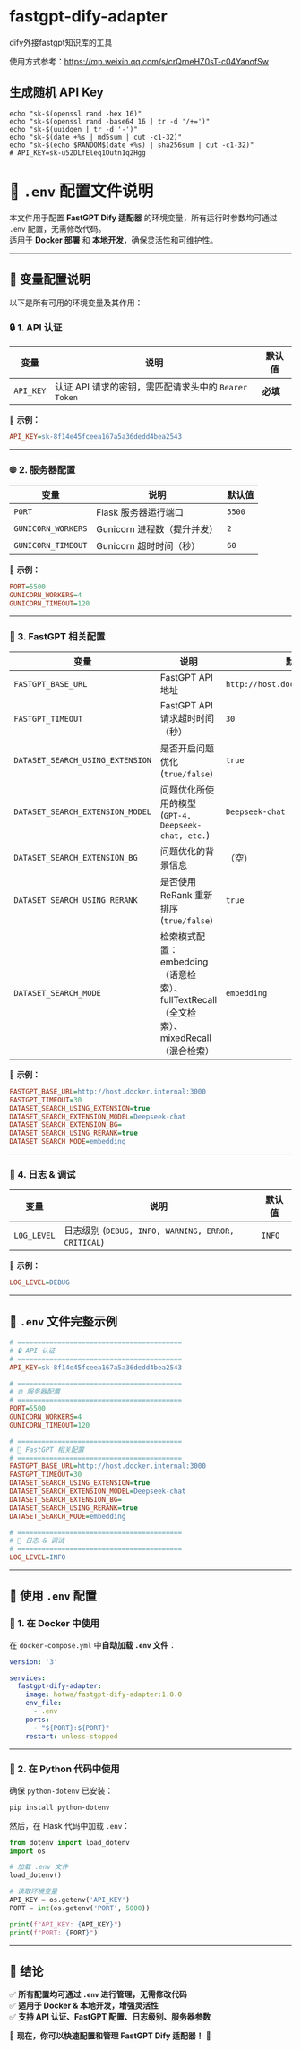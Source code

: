 # fastgpt-dify-adapter
dify外接fastgpt知识库的工具

使用方式参考：https://mp.weixin.qq.com/s/crQrneHZ0sT-c04YanofSw

## 生成随机 API Key

```shell
echo "sk-$(openssl rand -hex 16)"
echo "sk-$(openssl rand -base64 16 | tr -d '/+=')"
echo "sk-$(uuidgen | tr -d '-')"
echo "sk-$(date +%s | md5sum | cut -c1-32)"
echo "sk-$(echo $RANDOM$(date +%s) | sha256sum | cut -c1-32)"
# API_KEY=sk-u52DLfEleq1Outn1q2Hgg
```
# **📌 `.env` 配置文件说明**
本文件用于配置 **FastGPT Dify 适配器** 的环境变量，所有运行时参数均可通过 `.env` 配置，无需修改代码。  
适用于 **Docker 部署** 和 **本地开发**，确保灵活性和可维护性。

---

## **📖 变量配置说明**
以下是所有可用的环境变量及其作用：

### **🔒 1. API 认证**
| 变量 | 说明 | 默认值 |
|------|------|-------|
| `API_KEY` | 认证 API 请求的密钥，需匹配请求头中的 `Bearer Token` | **必填** |

📌 **示例：**
```ini
API_KEY=sk-8f14e45fceea167a5a36dedd4bea2543
```

---

### **🌐 2. 服务器配置**
| 变量 | 说明 | 默认值 |
|------|------|-------|
| `PORT` | Flask 服务器运行端口 | `5500` |
| `GUNICORN_WORKERS` | Gunicorn 进程数（提升并发） | `2` |
| `GUNICORN_TIMEOUT` | Gunicorn 超时时间（秒） | `60` |

📌 **示例：**
```ini
PORT=5500
GUNICORN_WORKERS=4
GUNICORN_TIMEOUT=120
```

---

### **🤖 3. FastGPT 相关配置**
| 变量 | 说明                                                            | 默认值 |
|------|---------------------------------------------------------------|----|
| `FASTGPT_BASE_URL` | FastGPT API 地址                                                | `http://host.docker.internal:3000` |
| `FASTGPT_TIMEOUT` | FastGPT API 请求超时时间（秒）                                         | `30` |
| `DATASET_SEARCH_USING_EXTENSION` | 是否开启问题优化 (`true/false`)                                       | `true` |
| `DATASET_SEARCH_EXTENSION_MODEL` | 问题优化所使用的模型 (`GPT-4, Deepseek-chat, etc.`)                     | `Deepseek-chat` |
| `DATASET_SEARCH_EXTENSION_BG` | 问题优化的背景信息                                                     | （空） |
| `DATASET_SEARCH_USING_RERANK` | 是否使用 ReRank 重新排序 (`true/false`)                               | `true` |
| `DATASET_SEARCH_MODE` | 检索模式配置：embedding（语意检索）、fullTextRecall（全文检索）、mixedRecall（混合检索） | `embedding` |

📌 **示例：**
```ini
FASTGPT_BASE_URL=http://host.docker.internal:3000
FASTGPT_TIMEOUT=30
DATASET_SEARCH_USING_EXTENSION=true
DATASET_SEARCH_EXTENSION_MODEL=Deepseek-chat
DATASET_SEARCH_EXTENSION_BG=
DATASET_SEARCH_USING_RERANK=true
DATASET_SEARCH_MODE=embedding
```

---

### **📜 4. 日志 & 调试**
| 变量 | 说明 | 默认值 |
|------|------|-------|
| `LOG_LEVEL` | 日志级别 (`DEBUG, INFO, WARNING, ERROR, CRITICAL`) | `INFO` |

📌 **示例：**
```ini
LOG_LEVEL=DEBUG
```

---

## **🚀 `.env` 文件完整示例**
```ini
# =========================================
# 🔒 API 认证
# =========================================
API_KEY=sk-8f14e45fceea167a5a36dedd4bea2543

# =========================================
# 🌐 服务器配置
# =========================================
PORT=5500
GUNICORN_WORKERS=4
GUNICORN_TIMEOUT=120

# =========================================
# 🤖 FastGPT 相关配置
# =========================================
FASTGPT_BASE_URL=http://host.docker.internal:3000
FASTGPT_TIMEOUT=30
DATASET_SEARCH_USING_EXTENSION=true
DATASET_SEARCH_EXTENSION_MODEL=Deepseek-chat
DATASET_SEARCH_EXTENSION_BG=
DATASET_SEARCH_USING_RERANK=true
DATASET_SEARCH_MODE=embedding

# =========================================
# 📜 日志 & 调试
# =========================================
LOG_LEVEL=INFO
```

---

## **🔧 使用 `.env` 配置**
### **🔹 1. 在 Docker 中使用**
在 `docker-compose.yml` 中**自动加载 `.env` 文件**：
```yaml
version: '3'

services:
  fastgpt-dify-adapter:
    image: hotwa/fastgpt-dify-adapter:1.0.0
    env_file:
      - .env
    ports:
      - "${PORT}:${PORT}"
    restart: unless-stopped
```

---

### **🔹 2. 在 Python 代码中使用**
确保 `python-dotenv` 已安装：
```bash
pip install python-dotenv
```

然后，在 Flask 代码中加载 `.env`：
```python
from dotenv import load_dotenv
import os

# 加载 .env 文件
load_dotenv()

# 读取环境变量
API_KEY = os.getenv('API_KEY')
PORT = int(os.getenv('PORT', 5000))

print(f"API_KEY: {API_KEY}")
print(f"PORT: {PORT}")
```

---

## **🎯 结论**
✅ **所有配置均可通过 `.env` 进行管理，无需修改代码**  
✅ **适用于 Docker & 本地开发，增强灵活性**  
✅ **支持 API 认证、FastGPT 配置、日志级别、服务器参数**  

🚀 **现在，你可以快速配置和管理 FastGPT Dify 适配器！** 🚀
